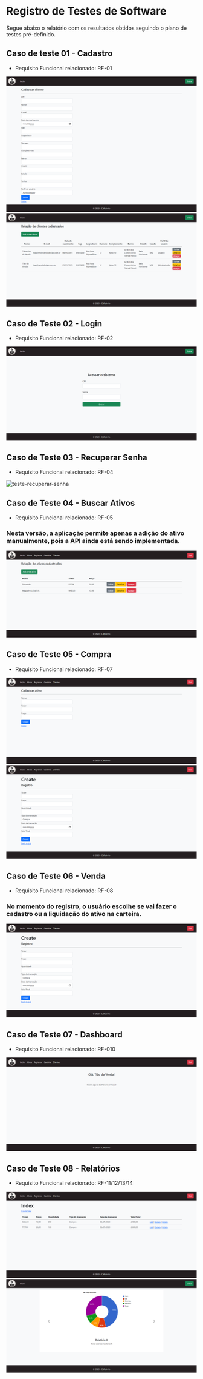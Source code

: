 # Registro de Testes de Software

Segue abaixo o relatório com os resultados obtidos seguindo o plano de testes pré-definido.


## Caso de teste 01 - Cadastro
* Requisito Funcional relacionado: RF-01

![teste-cadastro](img/ClientesCadastro.png)
![teste-cadastro](img/ClientesLista.png)


## Caso de Teste 02 - Login
* Requisito Funcional relacionado: RF-02

![teste-login](img/Login.png)


## Caso de Teste 03 - Recuperar Senha
* Requisito Funcional relacionado: RF-04

![teste-recuperar-senha]()


## Caso de Teste 04 - Buscar Ativos
 * Requisito Funcional relacionado: RF-05

### **Nesta versão, a aplicação permite apenas a adição do ativo manualmente, pois a API ainda está sendo implementada.**

![teste-busca-ativos](img/AtivosLista.png)


## Caso de Teste 05 - Compra
* Requisito Funcional relacionado: RF-07

![teste-compra](img/AtivosCadastro.png)
![teste-compra2](img/RegistroCadastro.png)


## Caso de Teste 06 - Venda
* Requisito Funcional relacionado: RF-08
### **No momento do registro, o usuário escolhe se vai fazer o cadastro ou a liquidação do ativo na carteira.**
![teste-venda](img/RegistroCadastro.png)


## Caso de Teste 07 - Dashboard
* Requisito Funcional relacionado: RF-010

![teste-dashboard](img/DashboardPrincipal.png)


## Caso de Teste 08 - Relatórios
* Requisito Funcional relacionado: RF-11/12/13/14

![teste-relatorios](img/RegistroLista.png)
![teste-relatorios2](img/Home.png)
